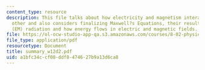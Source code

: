 ```yaml
---
content_type: resource
description: This file talks about how electricity and magnetism interact with each
  other and also considers finalizing Maxwell?s Equations, their result ? electromagnetic
  (EM) radiation and how energy flows in electric and magnetic fields.
file: https://ol-ocw-studio-app-qa.s3.amazonaws.com/courses/8-02-physics-ii-electricity-and-magnetism-spring-2007/a1bfc34ccf08ddf8474627b9a13d6ca8_summary_w12d2.pdf
file_type: application/pdf
resourcetype: Document
title: summary_w12d2.pdf
uid: a1bfc34c-cf08-ddf8-4746-27b9a13d6ca8
---
```

